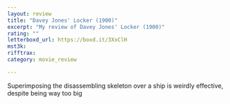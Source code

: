 ```yaml
---
layout: review
title: "Davey Jones' Locker (1900)"
excerpt: "My review of Davey Jones' Locker (1900)"
rating: ""
letterboxd_url: https://boxd.it/3XxClH
mst3k: 
rifftrax: 
category: movie_review

---
```


Superimposing the disassembling skeleton over a ship is weirdly effective, despite being way too big